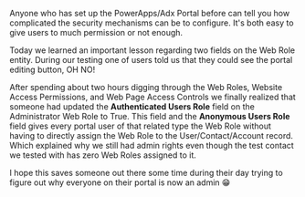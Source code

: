 Anyone who has set up the PowerApps/Adx Portal before can tell you how complicated the security mechanisms can be to configure.  It's both easy to give users to much permission or not enough.  

Today we learned an important lesson regarding two fields on the Web Role entity.  During our testing one of users told us that they could see the portal editing button, OH NO!  

After spending about two hours digging through the Web Roles, Website Access Permissions, and Web Page Access Controls we finally realized that someone had updated the **Authenticated Users Role** field on the Administrator Web Role to True.  This field and the **Anonymous Users Role** field gives every portal user of that related type the Web Role without having to directly assign the Web Role to the User/Contact/Account record.  Which explained why we still had admin rights even  though the test contact we tested with has zero Web Roles assigned to it.



I hope this saves someone out there some time during their day trying to figure out why everyone on their portal is now an admin 😁



<!--stackedit_data:
eyJoaXN0b3J5IjpbNjQ2NzEyMzI3LC0xMzU5ODE5NDM0LC0xMj
E0NDA4MzUwLDcxMjA3MDQyNV19
-->